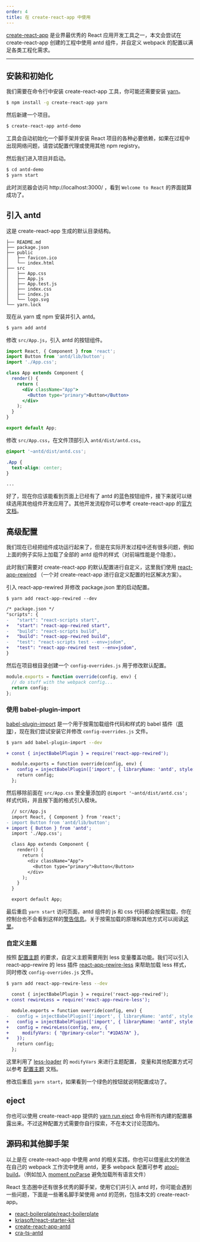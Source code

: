 ```yaml
---
order: 4
title: 在 create-react-app 中使用
---
```


[create-react-app](https://github.com/facebookincubator/create-react-app) 是业界最优秀的 React 应用开发工具之一，本文会尝试在 create-react-app 创建的工程中使用 antd 组件，并自定义 webpack 的配置以满足各类工程化需求。

---

## 安装和初始化

我们需要在命令行中安装 create-react-app 工具，你可能还需要安装 [yarn](https://github.com/yarnpkg/yarn/)。

```bash
$ npm install -g create-react-app yarn
```

然后新建一个项目。

```bash
$ create-react-app antd-demo
```

工具会自动初始化一个脚手架并安装 React 项目的各种必要依赖，如果在过程中出现网络问题，请尝试配置代理或使用其他 npm registry。

然后我们进入项目并启动。

```bash
$ cd antd-demo
$ yarn start
```

此时浏览器会访问 http://localhost:3000/ ，看到 `Welcome to React` 的界面就算成功了。

## 引入 antd

这是 create-react-app 生成的默认目录结构。

```
├── README.md
├── package.json
├── public
│   ├── favicon.ico
│   └── index.html
├── src
│   ├── App.css
│   ├── App.js
│   ├── App.test.js
│   ├── index.css
│   ├── index.js
│   └── logo.svg
└── yarn.lock
```

现在从 yarn 或 npm 安装并引入 antd。

```bash
$ yarn add antd
```

修改 `src/App.js`，引入 antd 的按钮组件。

```jsx
import React, { Component } from 'react';
import Button from 'antd/lib/button';
import './App.css';

class App extends Component {
  render() {
    return (
      <div className="App">
        <Button type="primary">Button</Button>
      </div>
    );
  }
}

export default App;
```

修改 `src/App.css`，在文件顶部引入 `antd/dist/antd.css`。

```css
@import '~antd/dist/antd.css';

.App {
  text-align: center;
}

...
```

好了，现在你应该能看到页面上已经有了 antd 的蓝色按钮组件，接下来就可以继续选用其他组件开发应用了。其他开发流程你可以参考 create-react-app 的[官方文档](https://github.com/facebookincubator/create-react-app/blob/master/packages/react-scripts/template/README.md)。

## 高级配置

我们现在已经把组件成功运行起来了，但是在实际开发过程中还有很多问题，例如上面的例子实际上加载了全部的 antd 组件的样式（对前端性能是个隐患）。

此时我们需要对 create-react-app 的默认配置进行自定义，这里我们使用 [react-app-rewired](https://github.com/timarney/react-app-rewired) （一个对 create-react-app 进行自定义配置的社区解决方案）。

引入 react-app-rewired 并修改 package.json 里的启动配置。

```
$ yarn add react-app-rewired --dev
```

```diff
/* package.json */
"scripts": {
-   "start": "react-scripts start",
+   "start": "react-app-rewired start",
-   "build": "react-scripts build",
+   "build": "react-app-rewired build",
-   "test": "react-scripts test --env=jsdom",
+   "test": "react-app-rewired test --env=jsdom",
}
```

然后在项目根目录创建一个 `config-overrides.js` 用于修改默认配置。

```js
module.exports = function override(config, env) {
  // do stuff with the webpack config...
  return config;
};
```

### 使用 babel-plugin-import

[babel-plugin-import](https://github.com/ant-design/babel-plugin-import) 是一个用于按需加载组件代码和样式的 babel 插件（[原理](/docs/react/getting-started#按需加载)），现在我们尝试安装它并修改 `config-overrides.js` 文件。

```bash
$ yarn add babel-plugin-import --dev
```

```diff
+ const { injectBabelPlugin } = require('react-app-rewired');

  module.exports = function override(config, env) {
+   config = injectBabelPlugin(['import', { libraryName: 'antd', style: 'css' }], config);
    return config;
  };
```

然后移除前面在 `src/App.css` 里全量添加的 `@import '~antd/dist/antd.css';` 样式代码，并且按下面的格式引入模块。

```diff
  // scr/App.js
  import React, { Component } from 'react';
- import Button from 'antd/lib/button';
+ import { Button } from 'antd';
  import './App.css';

  class App extends Component {
    render() {
      return (
        <div className="App">
          <Button type="primary">Button</Button>
        </div>
      );
    }
  }

  export default App;
```

最后重启 `yarn start` 访问页面，antd 组件的 js 和 css 代码都会按需加载，你在控制台也不会看到这样的[警告信息](https://zos.alipayobjects.com/rmsportal/vgcHJRVZFmPjAawwVoXK.png)。关于按需加载的原理和其他方式可以阅读[这里](/docs/react/getting-started#按需加载)。

### 自定义主题

按照 [配置主题](/docs/react/customize-theme) 的要求，自定义主题需要用到 less 变量覆盖功能。我们可以引入 react-app-rewire 的 less 插件 [react-app-rewire-less](http://npmjs.com/react-app-rewire-less) 来帮助加载 less 样式，同时修改 `config-overrides.js` 文件。

```bash
$ yarn add react-app-rewire-less --dev
```

```diff
  const { injectBabelPlugin } = require('react-app-rewired');
+ const rewireLess = require('react-app-rewire-less');

  module.exports = function override(config, env) {
-   config = injectBabelPlugin(['import', { libraryName: 'antd', style: 'css' }], config);
+   config = injectBabelPlugin(['import', { libraryName: 'antd', style: true }], config);
+   config = rewireLess(config, env, {
+     modifyVars: { "@primary-color": "#1DA57A" },
+   });
    return config;
  };
```

这里利用了 [less-loader](https://github.com/webpack/less-loader#less-options) 的 `modifyVars` 来进行主题配置，
变量和其他配置方式可以参考 [配置主题](/docs/react/customize-theme) 文档。

修改后重启 `yarn start`，如果看到一个绿色的按钮就说明配置成功了。

## eject

你也可以使用 create-react-app 提供的 [yarn run eject](https://github.com/facebookincubator/create-react-app#converting-to-a-custom-setup) 命令将所有内建的配置暴露出来。不过这种配置方式需要你自行探索，不在本文讨论范围内。

## 源码和其他脚手架

以上是在 create-react-app 中使用 antd 的相关实践，你也可以借鉴此文的做法在自己的 webpack 工作流中使用 antd，更多 webpack 配置可参考 [atool-build](https://github.com/ant-tool/atool-build/blob/master/src/getWebpackCommonConfig.js)。（例如加入 [moment noParse](https://github.com/ant-tool/atool-build/blob/e4bd2959689b6a95cb5c1c854a5db8c98676bdb3/src/getWebpackCommonConfig.js#L90) 避免加载所有语言文件）

React 生态圈中还有很多优秀的脚手架，使用它们并引入 antd 时，你可能会遇到一些问题，下面是一些著名脚手架使用 antd 的范例，包括本文的 create-react-app。

- [react-boilerplate/react-boilerplate](https://github.com/ant-design/react-boilerplate)
- [kriasoft/react-starter-kit](https://github.com/ant-design/react-starter-kit)
- [create-react-app-antd](https://github.com/ant-design/create-react-app-antd)
- [cra-ts-antd](https://github.com/comerc/cra-ts-antd)
